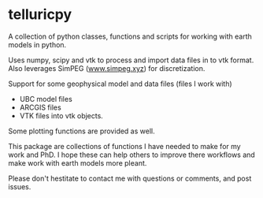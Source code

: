 # telluricpy
A collection of python classes, functions and scripts for working with earth models in python.

Uses numpy, scipy and vtk to process and import data files in to vtk format.
Also leverages SimPEG (www.simpeg.xyz) for discretization.

Support for some geophysical model and data files (files I work with)
  - UBC model files
  - ARCGIS files
  - VTK files
into vtk objects.

Some plotting functions are provided as well.

This package are collections of functions I have needed to make for my work and PhD. I hope these can
help others to improve there workflows and make work with earth models more pleant.

Please don't hestitate to contact me with questions or comments, and post issues.